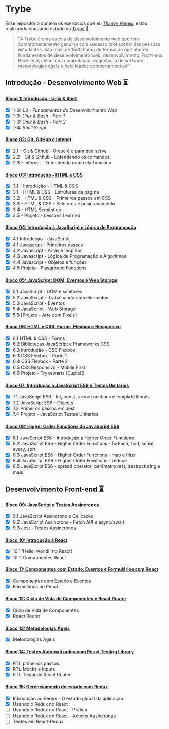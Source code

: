 # Trybe 
Esse repositório contem os exercícios que eu _[Thierry Varela](https://www.linkedin.com/in/varela-thierry/)_, estou realizando enquanto estudo na [Trybe](https://www.betrybe.com/) 🚀

> "A Trybe é uma escola de desenvolvimento web que tem compromentimento genuino com sucesso profissonal das pessoas estudantes. São mais de 1500 horas de formação que aborda fundamentos de desenvolvimento web, desenvolvimento, Front-end, Back-end, ciência da computação, engenharia de software, metodologias ágeis e habilidades comportamentais"

## Introdução - Desenvolvimento Web ⏳

#### [Bloco 1: Introdução - Unix & Shell](https://github.com/thierrydrmv/trybe-exercises/tree/main/fundamentos/bloco-01-unix-e-bash)

- [x] 1-3: _1.3 - Fundamentos do Desenvolvimento Web_
- [x] 1-3: _Unix & Bash - Part 1_
- [x] 1-3: _Unix & Bash - Part 2_
- [x] 1-4: _Shell Script_

#### [Bloco 02: Git, GitHub e Intenet](https://github.com/thierrydrmv/trybe-exercises/tree/main/fundamentos/bloco-02-git-github)

- [x] 2.1 - Git & Github - O que é e para que serve
- [x] 2.2 - Git & Github - Entendendo os comandos
- [x] 2.3 - Internet - Entendendo como ela funciona

#### [Bloco 03: Introdução - HTML e CSS](https://github.com/thierrydrmv/trybe-exercises/tree/main/fundamentos/bloco-03-introducao-html-css/)
- [x] 3.1 - Introdução - HTML & CSS
- [x] 3.1 - HTML & CSS - Estruturas de página
- [x] 3.2 - HTML & CSS - Primeiros passos em CSS
- [x] 3.3 - HTML & CSS - Seletores e posicionamento
- [x] 3.4 - HTML Semântico
- [x] 3.5 - Projeto - Lessons Learned

#### [Bloco 04: Introdução à JavaScript e Lógica de Programação](https://github.com/thierrydrmv/trybe-exercises/tree/main/fundamentos/bloco-04-introducao-a-javascript-e-logica-de-programacao/)

- [x] 4.1 Introdução - JavaScript
- [x] 4.1 Javascript - Primeiros passos
- [x] 4.2 Javascript - Array e loop For
- [x] 4.3 Javascript - Lógica de Programação e Algoritmos
- [x] 4.4 Javascript - Objetos e funções
- [x] 4.5 Projeto - Playground Functions

#### [Bloco 05: JavaScript: DOM, Eventos e Web Storage](https://github.com/thierrydrmv/trybe-exercises/tree/main/fundamentos/bloco-05-javascript-dom-eventos-e-web-storage)
- [x] 5.1 JavaScript - DOM e seletores
- [x] 5.2 JavaScript - Trabalhando com elementos
- [x] 5.3 JavaScript - Eventos
- [X] 5.4 JavaScript - Web Storage
- [X] 5.5 [Projeto - Arte com Pixels]

#### [Bloco 06: HTML e CSS: Forms, Flexbox e Responsivo](https://github.com/thierrydrmv/trybe-exercises/tree/main/fundamentos/bloco-06-forms-flexbox-e-responsivo/)
- [x] 6.1 HTML & CSS - Forms
- [x] 6.2 Bibliotecas JavaScript e Frameworks CSS
- [x] 6.3 Introdução - CSS Flexbox
- [x] 6.3 CSS Flexbox - Parte 1
- [x] 6.4 CSS Flexbox - Parte 2
- [x] 6.5 CSS Responsivo - Mobile First
- [x] 6.6 Projeto - Trybewarts (Dupla)()

#### [Bloco 07: Introdução à JavaScript ES6 e Testes Unitários](https://github.com/thierrydrmv/trybe-exercises/tree/main/fundamentos/bloco-07-introducao-es6-e-testes-unitarios)
- [x] 7.1 JavaScript ES6 - let, const, arrow functions e template literals
- [x] 7.2 JavaScript ES6 - Objects
- [x] 7.3 Primeiros passos em Jest
- [x] 7.4 Projeto - JavaScript Testes Unitários

#### [Bloco 08: Higher Order Functions do JavaScript ES6](https://github.com/thierrydrmv/trybe-exercises/tree/main/fundamentos/bloco-08-introducao-a-higher-order-functions)
- [x] 8.1 JavaScript ES6 - Introdução a Higher Order Functions
- [x] 8.2 JavaScript ES6 - Higher Order Functions - forEach, find, some, every, sort
- [x] 8.3 JavaScript ES6 - Higher Order Functions - map e filter
- [x] 8.4 JavaScript ES6 - Higher Order Functions - reduce
- [x] 8.5 JavaScript ES6 - spread operator, parâmetro rest, destructuring e mais

## Desenvolvimento Front-end ⏳

#### [Bloco 09: JavaScript e Testes Assíncronos](https://github.com/thierrydrmv/trybe-exercises/tree/main/front-end/bloco-09-javascript-e-testes-assincronos/)
- [x] 9.1 JavaScript Assíncrono e Callbacks
- [x] 9.2 JavaScript Assíncrono - Fetch API e async/await
- [x] 9.3 Jest - Testes Assíncronos

#### [Bloco 10: Introdução à React](https://github.com/thierrydrmv/trybe-exercises/tree/main/front-end/bloco-10-introducao-a-react/)
- [x] 10.1 'Hello, world!' no React!
- [x] 10.2 Componentes React

#### [Bloco 11: Componentes com Estado, Eventos e Formulários com React](https://github.com/thierrydrmv/trybe-exercises/tree/main/front-end/bloco-11-componentes-com-estado-eventos-e-forms/)
- [x] Componentes com Estado e Eventos
- [x] Formulários no React

#### [Bloco 12: Ciclo de Vida de Componentes e React Router](https://github.com/thierrydrmv/trybe-exercises/tree/main/front-end/bloco-12-ciclo-de-vida-de-componentes-e-react-router/)
- [x] Ciclo de Vida de Componentes
- [x] React Router

#### [Bloco 13: Metodologias Ágeis](https://github.com/thierrydrmv/trybe-exercises/tree/main/front-end/bloco-13-metodologias-ageis)
- [x] Metodologias Ágeis

#### [Bloco 14: Testes Automatizados com React Testing Library](https://github.com/thierrydrmv/trybe-exercises/tree/main/front-end/bloco-14-testes-automatizados-com-RTL)
- [x] RTL primeiros passos
- [x] RTL Mocks e Inputs
- [x] RTL Testando React Router

#### [Bloco 15: Gerenciamento de estado com Redux](https://github.com/thierrydrmv/trybe-exercises/tree/main/front-end/bloco-15-gerenciamento-de-estados-com-redux)
- [x] Introdução ao Redux - O estado global da aplicação.
- [x] Usando o Redux no React
- [ ] Usando o Redux no React - Prática
- [ ] Usando o Redux no React - Actions Assíncronas
- [ ] Testes em React-Redux
